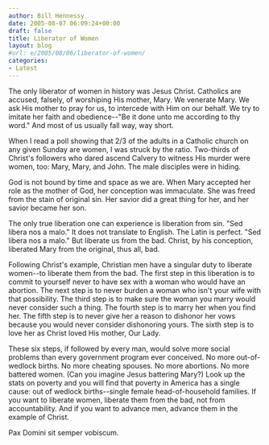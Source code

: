 ```yaml
---
author: Bill Hennessy
date: 2005-08-07 06:09:24+00:00
draft: false
title: Liberator of Women
layout: blog
#url: e/2005/08/06/liberator-of-women/
categories:
- Latest
---
```


The only liberator of women in history was Jesus Christ.  Catholics are accused, falsely, of worshiping His mother, Mary.  We venerate Mary.  We ask His mother to pray for us, to intercede with Him on our behalf.  We try to imitate her faith and obedience--"Be it done unto me according to thy word."  And most of us usually fall way, way short.

When I read a poll showing that 2/3 of the adults in a Catholic church on any given Sunday are women, I was struck by the ratio.  Two-thirds of Christ's followers who dared ascend Calvery to witness His murder were women, too:  Mary, Mary, and John.  The male disciples were in hiding.

God is not bound by time and space as we are.  When Mary accepted her role as the mother of God, her conception was immaculate.  She was freed from the stain of original sin.  Her savior did a great thing for her, and her savior became her son.

The only true liberation one can experience is liberation from sin.  "Sed libera nos a malo."  It does not translate to English.  The Latin is perfect.  "Sed libera nos a malo."  But liberate us from the bad.  Christ, by his conception, liberated Mary from the original, thus all, bad.

Following Christ's example, Christian men have a singular duty to liberate women--to liberate them from the bad.  The first step in this liberation is to commit to yourself never to have sex with a woman who would have an abortion.   The next step is to never burden a woman who isn't your wife with that possibility.  The third step is to make sure the woman you marry would never consider such a thing.  The fourth step is to marry her when you find her.  The fifth step is to never give her a reason to dishonor her vows because you would never consider dishonoring yours.  The sixth step is to love her as Christ loved His mother, Our Lady.

These six steps, if followed by every man, would solve more social problems than every government program ever conceived.  No more out-of-wedlock births.  No more cheating spouses.  No more abortions.  No more battered women.  (Can you imagine Jesus battering Mary?)  Look up the stats on poverty and you will find that poverty in America has a single cause:  out of wedlock births--single female head-of-household families.  If you want to liberate women, liberate them from the bad, not from accountability.  And if you want to advance men, advance them in the example of Christ.

Pax Domini sit semper vobiscum.


